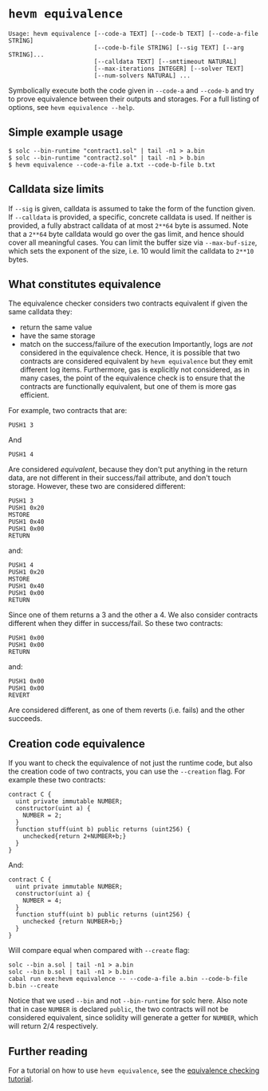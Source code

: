 # `hevm equivalence`

```plain
Usage: hevm equivalence [--code-a TEXT] [--code-b TEXT] [--code-a-file STRING]
                        [--code-b-file STRING] [--sig TEXT] [--arg STRING]...
                        [--calldata TEXT] [--smttimeout NATURAL]
                        [--max-iterations INTEGER] [--solver TEXT]
                        [--num-solvers NATURAL] ...
```

Symbolically execute both the code given in `--code-a` and `--code-b` and try
to prove equivalence between their outputs and storages. For a full listing of
options, see `hevm equivalence --help`.

## Simple example usage

```shell
$ solc --bin-runtime "contract1.sol" | tail -n1 > a.bin
$ solc --bin-runtime "contract2.sol" | tail -n1 > b.bin
$ hevm equivalence --code-a-file a.txt --code-b-file b.txt
```

## Calldata size limits

If `--sig` is given, calldata is assumed to take the form of the function
given. If `--calldata` is provided, a specific, concrete calldata is used. If
neither is provided, a fully abstract calldata of at most `2**64` byte is
assumed. Note that a `2**64` byte calldata would go over the gas limit, and
hence should cover all meaningful cases. You can limit the buffer size via
`--max-buf-size`, which sets the exponent of the size, i.e. 10 would limit the
calldata to `2**10` bytes.

## What constitutes equivalence

The equivalence checker considers two contracts equivalent if given the
same calldata they:
- return the same value
- have the same storage
- match on the success/failure of the execution
Importantly, logs are *not* considered in the equivalence check. Hence,
it is possible that two contracts are considered equivalent by `hevm equivalence` but
they emit different log items. Furthermore, gas is explicitly not considered,
as in many cases, the point of the equivalence check is to ensure that the
contracts are functionally equivalent, but one of them is more gas efficient.

For example, two contracts that are:

```
PUSH1 3
```

And

```
PUSH1 4
```

Are considered *equivalent*, because they don't put anything in the return
data, are not different in their success/fail attribute, and don't touch
storage. However, these two are considered different:

```
PUSH1 3
PUSH1 0x20
MSTORE
PUSH1 0x40
PUSH1 0x00
RETURN
```

and:


```
PUSH1 4
PUSH1 0x20
MSTORE
PUSH1 0x40
PUSH1 0x00
RETURN
```

Since one of them returns a 3 and the other a 4. We also consider contracts different when
they differ in success/fail. So these two contracts:

```
PUSH1 0x00
PUSH1 0x00
RETURN
```

and:

```
PUSH1 0x00
PUSH1 0x00
REVERT
```

Are considered different, as one of them reverts (i.e. fails) and the other
succeeds.

## Creation code equivalence

If you want to check the equivalence of not just the runtime code, but also the
creation code of two contracts, you can use the `--creation` flag.  For example
these two contracts:

```solidity
contract C {
  uint private immutable NUMBER;
  constructor(uint a) {
    NUMBER = 2;
  }
  function stuff(uint b) public returns (uint256) {
    unchecked{return 2+NUMBER+b;}
  }
}
```

And:

```solidity
contract C {
  uint private immutable NUMBER;
  constructor(uint a) {
    NUMBER = 4;
  }
  function stuff(uint b) public returns (uint256) {
    unchecked {return NUMBER+b;}
  }
}
```

Will compare equal when compared with `--create` flag:

```shell
solc --bin a.sol | tail -n1 > a.bin
solc --bin b.sol | tail -n1 > b.bin
cabal run exe:hevm equivalence -- --code-a-file a.bin --code-b-file b.bin --create
```

Notice that we used `--bin` and not `--bin-runtime` for solc here. Also note that
in case `NUMBER` is declared `public`, the two contracts will not be considered
equivalent, since solidity will generate a getter for `NUMBER`, which will
return 2/4 respectively.

## Further reading

For a tutorial on how to use `hevm equivalence`, see the [equivalence checking
tutorial](symbolic-execution-tutorial.html).
